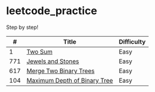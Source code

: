 # leetcode_practice
Step by step!



| #    | Title                                                        | Difficulty |
| ---- | ------------------------------------------------------------ | ---------- |
| 1    | [Two Sum](https://github.com/w4irdo/leetcode_practice/issues/1) | Easy       |
| 771  | [Jewels and Stones](https://github.com/w4irdo/leetcode_practice/issues/2) | Easy       |
| 617  | [Merge Two Binary Trees](https://github.com/w4irdo/leetcode_practice/issues/3) | Easy       |
| 104  | [Maximum Depth of Binary Tree](https://github.com/w4irdo/leetcode_practice/issues/4) | Easy       |

